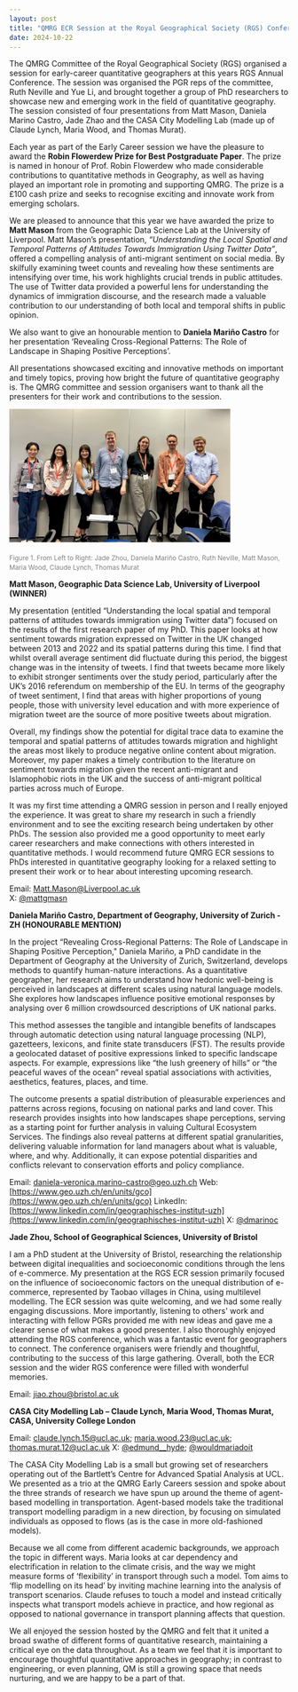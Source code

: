 ```yaml
---
layout: post
title: "QMRG ECR Session at the Royal Geographical Society (RGS) Conference"
date: 2024-10-22
---
```


The QMRG Committee of the Royal Geographical Society (RGS) organised a session for early-career quantitative geographers at this years RGS Annual Conference. The session was organised the PGR reps of the committee, Ruth Neville and Yue Li, and brought together a group of PhD researchers to showcase new and emerging work in the field of quantitative geography. The session consisted of four presentations from Matt Mason, Daniela Marino Castro, Jade Zhao and the CASA City Modelling Lab (made up of Claude Lynch, Maria Wood, and Thomas Murat). 

Each year as part of the Early Career session we have the pleasure to award the **Robin Flowerdew Prize for Best Postgraduate Paper**. The prize is named in honour of Prof. Robin Flowerdew who made considerable contributions to quantitative methods in Geography, as well as having played an important role in promoting and supporting QMRG. The prize is a £100 cash prize and seeks to recognise exciting and innovate work from emerging scholars. 

We are pleased to announce that this year we have awarded the prize to **Matt Mason** from the Geographic Data Science Lab at the University of Liverpool. Matt Mason’s presentation, *“Understanding the Local Spatial and Temporal Patterns of Attitudes Towards Immigration Using Twitter Data”*, offered a compelling analysis of anti-migrant sentiment on social media. By skilfully examining tweet counts and revealing how these sentiments are intensifying over time, his work highlights crucial trends in public attitudes. The use of Twitter data provided a powerful lens for understanding the dynamics of immigration discourse, and the research made a valuable contribution to our understanding of both local and temporal shifts in public opinion.

We also want to give an honourable mention to **Daniela Mariño Castro** for her presentation ‘Revealing Cross-Regional Patterns: The Role of Landscape in Shaping Positive Perceptions’.

All presentations showcased exciting and innovative methods on important and timely topics, proving how bright the future of quantitative geography is. The QMRG committee and session organisers want to thank all the presenters for their work and contributions to the session.

<img src="/images/ecr_2024.jpg" alt="..." width="400"/>

<small><span style="color:grey">Figure 1. From Left to Right: Jade Zhou, Daniela Mariño Castro, Ruth Neville, Matt Mason, Maria Wood, Claude Lynch, Thomas Murat</span></small>

**Matt Mason, Geographic Data Science Lab, University of Liverpool (WINNER)**

My presentation (entitled “Understanding the local spatial and temporal patterns of attitudes towards immigration using Twitter data”) focused on the results of the first research paper of my PhD. This paper looks at how sentiment towards migration expressed on Twitter in the UK changed between 2013 and 2022 and its spatial patterns during this time. I find that whilst overall average sentiment did fluctuate during this period, the biggest change was in the intensity of tweets. I find that tweets became more likely to exhibit stronger sentiments over the study period, particularly after the UK’s 2016 referendum on membership of the EU. In terms of the geography of tweet sentiment, I find that areas with higher proportions of young people, those with university level education and with more experience of migration tweet are the source of more positive tweets about migration. 

Overall, my findings show the potential for digital trace data to examine the temporal and spatial patterns of attitudes towards migration and highlight the areas most likely to produce negative online content about migration. Moreover, my paper makes a timely contribution to the literature on sentiment towards migration given the recent anti-migrant and Islamophobic riots in the UK and the success of anti-migrant political parties across much of Europe. 

It was my first time attending a QMRG session in person and I really enjoyed the experience. It was great to share my research in such a friendly environment and to see the exciting research being undertaken by other PhDs. The session also provided me a good opportunity to meet early career researchers and make connections with others interested in quantitative methods. I would recommend future QMRG ECR sessions to PhDs interested in quantitative geography looking for a relaxed setting to present their work or to hear about interesting upcoming research. 

Email: [Matt.Mason@Liverpool.ac.uk](Matt.Mason@Liverpool.ac.uk) 	
X: [@mattgmasn](https://twitter.com/mattgmasn)

**Daniela Mariño Castro, Department of Geography, University of Zurich - ZH (HONOURABLE MENTION)**

In the project “Revealing Cross-Regional Patterns: The Role of Landscape in Shaping Positive Perception," Daniela Mariño, a PhD candidate in the Department of Geography at the University of Zurich, Switzerland, develops methods to quantify human-nature interactions. As a quantitative geographer, her research aims to understand how hedonic well-being is perceived in landscapes at different scales using natural language models. She explores how landscapes influence positive emotional responses by analysing over 6 million crowdsourced descriptions of UK national parks.

This method assesses the tangible and intangible benefits of landscapes through automatic detection using natural language processing (NLP), gazetteers, lexicons, and finite state transducers (FST). The results provide a geolocated dataset of positive expressions linked to specific landscape aspects. For example, expressions like “the lush greenery of hills” or “the peaceful waves of the ocean” reveal spatial associations with activities, aesthetics, features, places, and time.

The outcome presents a spatial distribution of pleasurable experiences and patterns across regions, focusing on national parks and land cover. This research provides insights into how landscapes shape perceptions, serving as a starting point for further analysis in valuing Cultural Ecosystem Services. The findings also reveal patterns at different spatial granularities, delivering valuable information for land managers about what is valuable, where, and why. Additionally, it can expose potential disparities and conflicts relevant to conservation efforts and policy compliance.

Email: [daniela-veronica.marino-castro@geo.uzh.ch](daniela-veronica.marino-castro@geo.uzh.ch)
Web: [https://www.geo.uzh.ch/en/units/gco](https://www.geo.uzh.ch/en/units/gco)
LinkedIn: [https://www.linkedin.com/in/geographisches-institut-uzh](https://www.linkedin.com/in/geographisches-institut-uzh)
X: [@dmarinoc](https://x.com/dmarinoc?lang=en)

**Jade Zhou, School of Geographical Sciences, University of Bristol**

I am a PhD student at the University of Bristol, researching the relationship between digital inequalities and socioeconomic conditions through the lens of e-commerce. My presentation at the RGS ECR session primarily focused on the influence of socioeconomic factors on the unequal distribution of e-commerce, represented by Taobao villages in China, using multilevel modelling.
 The ECR session was quite welcoming, and we had some really engaging discussions. More importantly, listening to others' work and interacting with fellow PGRs provided me with new ideas and gave me a clearer sense of what makes a good presenter. 
I also thoroughly enjoyed attending the RGS conference, which was a fantastic event for geographers to connect. The conference organisers were friendly and thoughtful, contributing to the success of this large gathering.
Overall, both the ECR session and the wider RGS conference were filled with wonderful memories.

Email: [jiao.zhou@bristol.ac.uk](jiao.zhou@bristol.ac.uk)

**CASA City Modelling Lab – Claude Lynch, Maria Wood, Thomas Murat, CASA, University College London**

Email: [claude.lynch.15@ucl.ac.uk](claude.lynch.15@ucl.ac.uk); [maria.wood.23@ucl.ac.uk](maria.wood.23@ucl.ac.uk]); [thomas.murat.12@ucl.ac.uk](thomas.murat.12@ucl.ac.uk)
X: [@edmund__hyde](https://x.com/edmund__hyde?lang=en); [@wouldmariadoit](https://twitter.com/wouldmariadoit)

The CASA City Modelling Lab is a small but growing set of researchers operating out of the Bartlett’s Centre for Advanced Spatial Analysis at UCL. We presented as a trio at the QMRG Early Careers session and spoke about the three strands of research we have spun up around the theme of agent-based modelling in transportation. Agent-based models take the traditional transport modelling paradigm in a new direction, by focusing on simulated individuals as opposed to flows (as is the case in more old-fashioned models). 

Because we all come from different academic backgrounds, we approach the topic in different ways. Maria looks at car dependency and electrification in relation to the climate crisis, and the way we might measure forms of ‘flexibility’ in transport through such a model. Tom aims to ‘flip modelling on its head’ by inviting machine learning into the analysis of transport scenarios. Claude refuses to touch a model and instead critically inspects what transport models achieve in practice, and how regional as opposed to national governance in transport planning affects that question.

We all enjoyed the session hosted by the QMRG and felt that it united a broad swathe of different forms of quantitative research, maintaining a critical eye on the data throughout. As a team we feel that it is important to encourage thoughtful quantitative approaches in geography; in contrast to engineering, or even planning, QM is still a growing space that needs nurturing, and we are happy to be a part of that.


